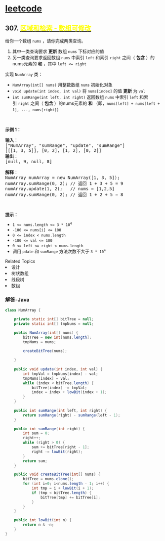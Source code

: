 # [leetcode](../../leetcode.md)

## 307. [<font color=yellow>区域和检索 - 数组可修改</font>](https://leetcode-cn.com/problems/range-sum-query-mutable/)

<p>给你一个数组 <code>nums</code> ，请你完成两类查询。</p>

<ol>
	<li>其中一类查询要求 <strong>更新</strong> 数组&nbsp;<code>nums</code>&nbsp;下标对应的值</li>
	<li>另一类查询要求返回数组&nbsp;<code>nums</code>&nbsp;中索引&nbsp;<code>left</code>&nbsp;和索引&nbsp;<code>right</code>&nbsp;之间（&nbsp;<strong>包含&nbsp;</strong>）的nums元素的 <strong>和</strong>&nbsp;，其中&nbsp;<code>left &lt;= right</code></li>
</ol>

<p>实现 <code>NumArray</code> 类：</p>

<ul>
	<li><code>NumArray(int[] nums)</code> 用整数数组 <code>nums</code> 初始化对象</li>
	<li><code>void update(int index, int val)</code> 将 <code>nums[index]</code> 的值 <strong>更新</strong> 为 <code>val</code></li>
	<li><code>int sumRange(int left, int right)</code> 返回数组&nbsp;<code>nums</code>&nbsp;中索引&nbsp;<code>left</code>&nbsp;和索引&nbsp;<code>right</code>&nbsp;之间（&nbsp;<strong>包含&nbsp;</strong>）的nums元素的 <strong>和</strong>&nbsp;（即，<code>nums[left] + nums[left + 1], ..., nums[right]</code>）</li>
</ul>

<p>&nbsp;</p>

<p><strong>示例 1：</strong></p>

<pre>
<strong>输入</strong>：
["NumArray", "sumRange", "update", "sumRange"]
[[[1, 3, 5]], [0, 2], [1, 2], [0, 2]]
<strong>输出</strong>：
[null, 9, null, 8]

<strong>解释</strong>：
NumArray numArray = new NumArray([1, 3, 5]);
numArray.sumRange(0, 2); // 返回 1 + 3 + 5 = 9
numArray.update(1, 2);   // nums = [1,2,5]
numArray.sumRange(0, 2); // 返回 1 + 2 + 5 = 8
</pre>

<p>&nbsp;</p>

<p><strong>提示：</strong></p>

<ul>
	<li><code>1 &lt;= nums.length &lt;= 3 *&nbsp;10<sup>4</sup></code></li>
	<li><code>-100 &lt;= nums[i] &lt;= 100</code></li>
	<li><code>0 &lt;= index &lt; nums.length</code></li>
	<li><code>-100 &lt;= val &lt;= 100</code></li>
	<li><code>0 &lt;= left &lt;= right &lt; nums.length</code></li>
	<li>调用 <code>pdate</code> 和 <code>sumRange</code> 方法次数不大于&nbsp;<code>3 * 10<sup>4</sup></code>&nbsp;</li>
</ul>
<div><div>Related Topics</div><div><li>设计</li><li>树状数组</li><li>线段树</li><li>数组</li></div>

### 解答-Java
```java
class NumArray {

    private static int[] bitTree = null;
    private static int[] tmpNums = null;

    public NumArray(int[] nums) {
        bitTree = new int[nums.length];
        tmpNums = nums;
    
        createBitTree(nums);

    }
    
    public void update(int index, int val) {
        int tmpVal = tmpNums[index] - val;
        tmpNums[index] = val;
        while (index < bitTree.length) {
            bitTree[index] -= tmpVal;
            index = index + lowBit(index + 1);
        }
    }
    
    public int sumRange(int left, int right) {
        return sumRange(right) - sumRange(left - 1);
    }

    public int sumRange(int right) {
        int sum = 0;
        right++;
        while (right > 0) {
            sum += bitTree[right - 1];
            right -= lowBit(right);
        }
        return sum;
    }

    public void createBitTree(int[] nums) {
        bitTree = nums.clone();
        for (int i=0; i<nums.length - 1; i++) {
            int tmp = i + lowBit(i + 1);
            if (tmp < bitTree.length) {
                bitTree[tmp] += bitTree[i];
            }
        }
    }

    public int lowBit(int n) {
        return n & -n;
    }
}
```

